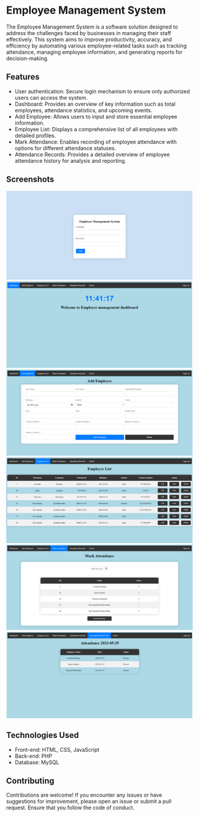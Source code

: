 # Employee Management System

The Employee Management System is a software solution designed to address the challenges faced by businesses in managing their staff effectively. This system aims to improve productivity, accuracy, and efficiency by automating various employee-related tasks such as tracking attendance, managing employee information, and generating reports for decision-making.

## Features

- User authentication: Secure login mechanism to ensure only authorized users can access the system.
- Dashboard: Provides an overview of key information such as total employees, attendance statistics, and upcoming events.
- Add Employee: Allows users to input and store essential employee information.
- Employee List: Displays a comprehensive list of all employees with detailed profiles.
- Mark Attendance: Enables recording of employee attendance with options for different attendance statuses.
- Attendance Records: Provides a detailed overview of employee attendance history for analysis and reporting.

## Screenshots

![Login Form](screenshots/login.png)
![Dashboard](screenshots/dashboard.png)
![Add Employee](screenshots/add_employee.png)
![Employee List](screenshots/employee_list.png)
![Mark Attendance](screenshots/mark_attendance.png)
![Attendance Records](screenshots/attendance_records.png)



## Technologies Used

- Front-end: HTML, CSS, JavaScript
- Back-end: PHP
- Database: MySQL


## Contributing

Contributions are welcome! If you encounter any issues or have suggestions for improvement, please open an issue or submit a pull request. Ensure that you follow the code of conduct.


